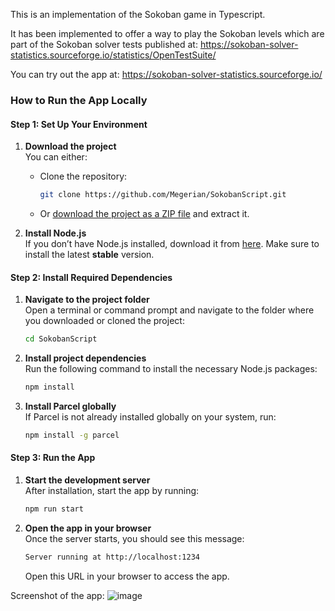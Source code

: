 This is an implementation of the Sokoban game in Typescript.

It has been implemented to offer a way to play the Sokoban levels which are part of the Sokoban solver tests published at: https://sokoban-solver-statistics.sourceforge.io/statistics/OpenTestSuite/

You can try out the app at: https://sokoban-solver-statistics.sourceforge.io/

### How to Run the App Locally

#### Step 1: Set Up Your Environment

1. **Download the project**  
   You can either:
    - Clone the repository:
      ```bash
      git clone https://github.com/Megerian/SokobanScript.git
      ```
    - Or [download the project as a ZIP file](https://github.com/Megerian/SokobanScript/archive/refs/heads/master.zip) and extract it.

2. **Install Node.js**  
   If you don’t have Node.js installed, download it from [here](https://nodejs.org/). Make sure to install the latest **stable** version.


#### Step 2: Install Required Dependencies

1. **Navigate to the project folder**  
   Open a terminal or command prompt and navigate to the folder where you downloaded or cloned the project:
   ```bash
   cd SokobanScript

2. **Install project dependencies**  
   Run the following command to install the necessary Node.js packages:
   ```bash
   npm install

3. **Install Parcel globally**  
   If Parcel is not already installed globally on your system, run:
   ```bash
   npm install -g parcel

#### Step 3: Run the App

1. **Start the development server**  
   After installation, start the app by running:
   ```bash
   npm run start

2. **Open the app in your browser**  
   Once the server starts, you should see this message:
   ```bash
   Server running at http://localhost:1234
   ```
   Open this URL in your browser to access the app.

Screenshot of the app:
![image](https://github.com/user-attachments/assets/7293ad29-8358-46c5-931c-373e8e36532a)
